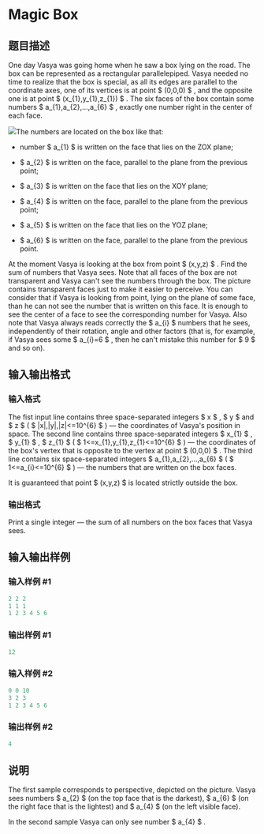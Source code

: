 # Magic Box

## 题目描述

One day Vasya was going home when he saw a box lying on the road. The box can be represented as a rectangular parallelepiped. Vasya needed no time to realize that the box is special, as all its edges are parallel to the coordinate axes, one of its vertices is at point $ (0,0,0) $ , and the opposite one is at point $ (x_{1},y_{1},z_{1}) $ . The six faces of the box contain some numbers $ a_{1},a_{2},...,a_{6} $ , exactly one number right in the center of each face.

![](https://cdn.luogu.com.cn/upload/vjudge_pic/CF231D/891b16d62b99e19e4dbbcc1ffa7c6345c322e404.png)The numbers are located on the box like that:

- number $ a_{1} $ is written on the face that lies on the ZOX plane;

- $ a_{2} $ is written on the face, parallel to the plane from the previous point;

- $ a_{3} $ is written on the face that lies on the XOY plane;

- $ a_{4} $ is written on the face, parallel to the plane from the previous point;

- $ a_{5} $ is written on the face that lies on the YOZ plane;

- $ a_{6} $ is written on the face, parallel to the plane from the previous point.

At the moment Vasya is looking at the box from point $ (x,y,z) $ . Find the sum of numbers that Vasya sees. Note that all faces of the box are not transparent and Vasya can't see the numbers through the box. The picture contains transparent faces just to make it easier to perceive. You can consider that if Vasya is looking from point, lying on the plane of some face, than he can not see the number that is written on this face. It is enough to see the center of a face to see the corresponding number for Vasya. Also note that Vasya always reads correctly the $ a_{i} $ numbers that he sees, independently of their rotation, angle and other factors (that is, for example, if Vasya sees some $ a_{i}=6 $ , then he can't mistake this number for $ 9 $ and so on).

## 输入输出格式

### 输入格式

The fist input line contains three space-separated integers $ x $ , $ y $ and $ z $ ( $ |x|,|y|,|z|<=10^{6} $ ) — the coordinates of Vasya's position in space. The second line contains three space-separated integers $ x_{1} $ , $ y_{1} $ , $ z_{1} $ ( $ 1<=x_{1},y_{1},z_{1}<=10^{6} $ ) — the coordinates of the box's vertex that is opposite to the vertex at point $ (0,0,0) $ . The third line contains six space-separated integers $ a_{1},a_{2},...,a_{6} $ ( $ 1<=a_{i}<=10^{6} $ ) — the numbers that are written on the box faces.

It is guaranteed that point $ (x,y,z) $ is located strictly outside the box.

### 输出格式

Print a single integer — the sum of all numbers on the box faces that Vasya sees.

## 输入输出样例

### 输入样例 #1

```cpp
2 2 2
1 1 1
1 2 3 4 5 6

```
### 输出样例 #1

```cpp
12

```
### 输入样例 #2

```cpp
0 0 10
3 2 3
1 2 3 4 5 6

```
### 输出样例 #2

```cpp
4

```
## 说明

The first sample corresponds to perspective, depicted on the picture. Vasya sees numbers $ a_{2} $ (on the top face that is the darkest), $ a_{6} $ (on the right face that is the lightest) and $ a_{4} $ (on the left visible face).

In the second sample Vasya can only see number $ a_{4} $ .

